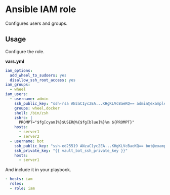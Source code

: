 # Ansible IAM role

Configures users and groups.

## Usage

Configure the role.

**vars.yml**

```yml
iam_options:
  add_wheel_to_sudoers: yes
  disallow_ssh_root_access: yes
iam_groups:
  - wheel
iam_users:
  - username: admin
    ssh_public_key: "ssh-rsa ANzaC1yc2EA...KHgKLVcBaeKQ== admin@example.com"
    groups: wheel,docker
    shell: /bin/zsh
    zshrc: |
      PROMPT="$fg[cyan]%}$USER@%{$fg[blue]%}%m ${PROMPT}"
    hosts:
      - server1
      - server2
  - username: bot
    ssh_public_key: "ssh-ed25519 ANzaC1yc2EA...KHgKLVcBaeKQ== bot@example.com"
    ssh_private_key: "{{ vault_bot_ssh_private_key }}"
    hosts:
      - server1
```

And include it in your playbook.

```yml
- hosts: iam
  roles:
  - role: iam
```